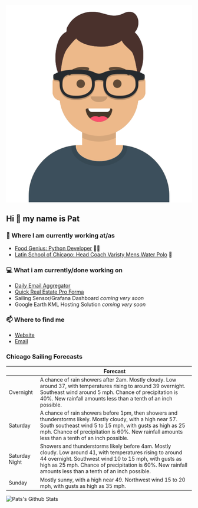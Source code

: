 [![Social banner for p-j-falconer](https://raw.githubusercontent.com/P-J-FALCONER/P-J-FALCONER/master/assets/avataaars.svg)](https://patfalconer.com/)
## Hi :wave: my name is Pat

### 💼 Where I am currently working at/as
- [Food Genius: Python Developer](https://getfoodgenius.com/) 🍔🐍
- [Latin School of Chicago: Head Coach Varisty Mens Water Polo](https://www.latinschool.org/) 🤽


### 💻 What i am currently/done working on
 - [Daily Email Aggregator](https://github.com/P-J-FALCONER/dott_daily_mail)
 - [Quick Real Estate Pro Forma](https://github.com/P-J-FALCONER/henry)
 - Sailing Sensor/Grafana Dashboard *coming very soon*
 - Google Earth KML Hosting Solution *coming very soon*

### 📫 Where to find me
 - [Website](https://patfalconer.com/)
 - [Email](mailto:patrick.j.falconer@gmail.com)


### Chicago Sailing Forecasts
|   | Forecast  |
|---|---|
| Overnight | A chance of rain showers after 2am. Mostly cloudy. Low around 37, with temperatures rising to around 39 overnight. Southeast wind around 5 mph. Chance of precipitation is 40%. New rainfall amounts less than a tenth of an inch possible. |
| Saturday | A chance of rain showers before 1pm, then showers and thunderstorms likely. Mostly cloudy, with a high near 57. South southeast wind 5 to 15 mph, with gusts as high as 25 mph. Chance of precipitation is 60%. New rainfall amounts less than a tenth of an inch possible. |
| Saturday Night | Showers and thunderstorms likely before 4am. Mostly cloudy. Low around 41, with temperatures rising to around 44 overnight. Southwest wind 10 to 15 mph, with gusts as high as 25 mph. Chance of precipitation is 60%. New rainfall amounts less than a tenth of an inch possible. |
| Sunday | Mostly sunny, with a high near 49. Northwest wind 15 to 20 mph, with gusts as high as 35 mph. |

![Pats's Github Stats](https://github-readme-stats.vercel.app/api?username=p-j-falconer&show_icons=true&theme=radical)

